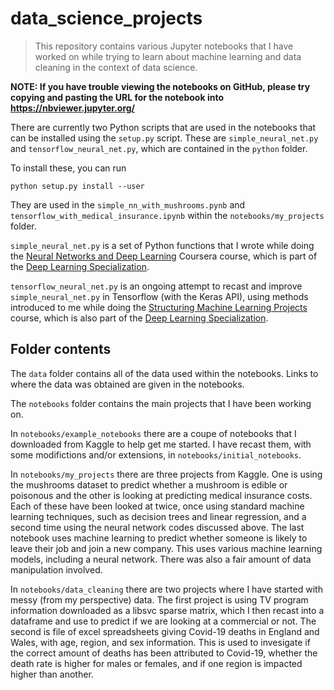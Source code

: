 # data_science_projects

>This repository contains various Jupyter notebooks that I have worked on while trying to learn about machine learning and data cleaning in the context of data science.

**NOTE: If you have trouble viewing the notebooks on GitHub, please try copying and pasting the URL for the notebook into https://nbviewer.jupyter.org/**

There are currently two Python scripts that are used in the notebooks that can be installed using the ```setup.py``` script. These are ```simple_neural_net.py``` and ```tensorflow_neural_net.py```, which are contained in the ```python``` folder.

To install these, you can run
```
python setup.py install --user
```

They are used in the ```simple_nn_with_mushrooms.pynb``` and ```tensorflow_with_medical_insurance.ipynb``` within the ```notebooks/my_projects``` folder.

```simple_neural_net.py``` is a set of Python functions that I wrote while doing the [Neural Networks and Deep Learning](https://www.coursera.org/learn/neural-networks-deep-learning) Coursera course, which is part of the [Deep Learning Specialization](https://www.coursera.org/specializations/deep-learning).

```tensorflow_neural_net.py``` is an ongoing attempt to recast and improve ```simple_neural_net.py``` in Tensorflow (with the Keras API), using methods introduced to me while doing the [Structuring Machine Learning Projects](https://www.coursera.org/learn/machine-learning-projects?specialization=deep-learning) course, which is also part of the [Deep Learning Specialization](https://www.coursera.org/specializations/deep-learning).


## Folder contents

The ```data``` folder contains all of the data used within the notebooks. Links to where the data was obtained are given in the notebooks.

The ```notebooks``` folder contains the main projects that I have been working on.

In ```notebooks/example_notebooks``` there are a coupe of notebooks that I downloaded from Kaggle to help get me started. I have recast them, with some modifictions and/or extensions, in ```notebooks/initial_notebooks```.

In ```notebooks/my_projects``` there are three projects from Kaggle. One is using the mushrooms dataset to predict whether a mushroom is edible or poisonous and the other is looking at predicting medical insurance costs. Each of these have been looked at twice, once using standard machine learning techniques, such as decision trees and linear regression, and a second time using the neural network codes discussed above. The last notebook uses machine learning to predict whether someone is likely to leave their job and join a new company. This uses various machine learning models, including a neural network. There was also a fair amount of data manipulation involved.

In ```notebooks/data_cleaning``` there are two projects where I have started with messy (from my perspective) data. The first project is using TV program information downloaded as a libsvc sparse matrix, which I then recast into a dataframe and use to predict if we are looking at a commercial or not. The second is file of excel spreadsheets giving Covid-19 deaths in England and Wales, with age, region, and sex information. This is used to invesigate if the correct amount of deaths has been attributed to Covid-19, whether the death rate is higher for males or females, and if one region is impacted higher than another.
